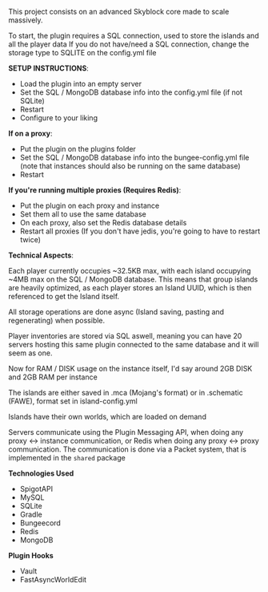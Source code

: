 This project consists on an advanced Skyblock core made to scale massively.

To start, the plugin requires a SQL connection, used to store the islands and all the player data
If you do not have/need a SQL connection, change the storage type to SQLITE on the config.yml file


**SETUP INSTRUCTIONS**:
- Load the plugin into an empty server
- Set the SQL / MongoDB database info into the config.yml file (if not SQLite)
- Restart
- Configure to your liking

**If on a proxy**:
- Put the plugin on the plugins folder
- Set the SQL / MongoDB database info into the bungee-config.yml file (note that instances should also be running on the same database)
- Restart

**If you're running multiple proxies (Requires Redis)**:
- Put the plugin on each proxy and instance
- Set them all to use the same database
- On each proxy, also set the Redis database details
- Restart all proxies (If you don't have jedis, you're going to have to restart twice)


**Technical Aspects**:

Each player currently occupies ~32.5KB max, with each island occupying ~4MB max on the SQL / MongoDB database.
This means that group islands are heavily optimized, as each player stores an Island UUID, which is then referenced to get the Island itself.

All storage operations are done async (Island saving, pasting and regenerating) when possible.

Player inventories are stored via SQL aswell, meaning you can have 20 servers hosting this same plugin connected to the same database and it will seem as one.

Now for RAM / DISK usage on the instance itself, I'd say around 2GB DISK and 2GB RAM per instance

The islands are either saved in .mca (Mojang's format) or in .schematic (FAWE), format set in island-config.yml 

Islands have their own worlds, which are loaded on demand

Servers communicate using the Plugin Messaging API, when doing any proxy <-> instance communication, or Redis when doing any proxy <-> proxy communication.
The communication is done via a Packet system, that is implemented in the `shared` package

**Technologies Used**
- SpigotAPI
- MySQL
- SQLite
- Gradle
- Bungeecord
- Redis
- MongoDB

**Plugin Hooks**
- Vault
- FastAsyncWorldEdit
